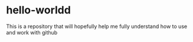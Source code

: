 # hello-worldd
This is a repository that will hopefully help me fully understand how to use and work with github
